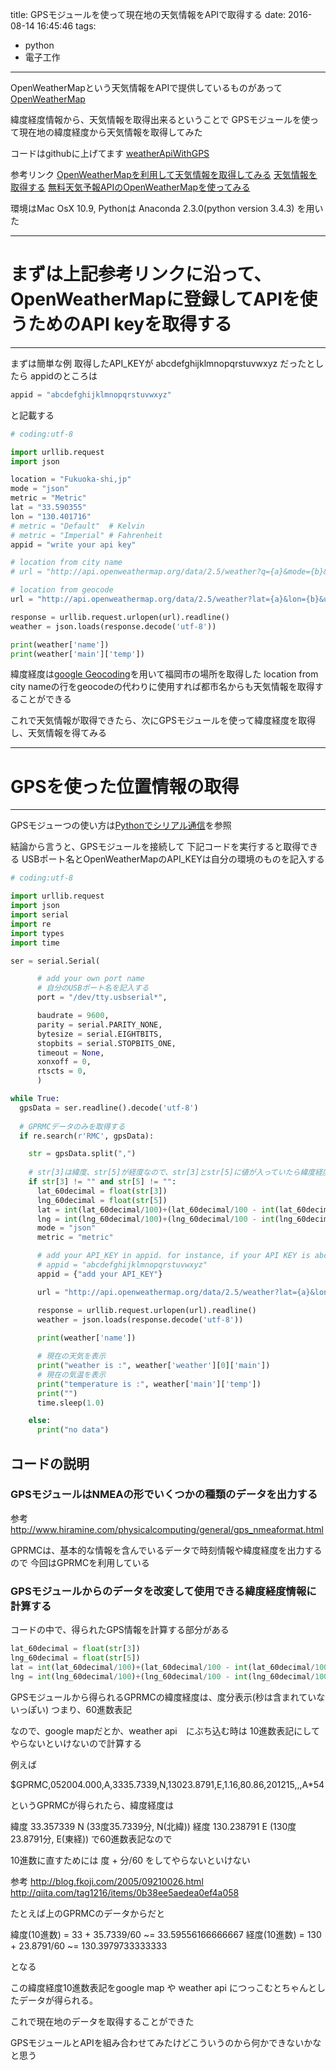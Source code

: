 title: GPSモジュールを使って現在地の天気情報をAPIで取得する
date: 2016-08-14 16:45:46
tags:
- python
- 電子工作
---


OpenWeatherMapという天気情報をAPIで提供しているものがあって
[OpenWeatherMap](http://openweathermap.org/)

緯度経度情報から、天気情報を取得出来るということで
GPSモジュールを使って現在地の緯度経度から天気情報を取得してみた

コードはgithubに上げてます
[weatherApiWithGPS](https://github.com/YoheiKoga/weatherApiWithGPS)

<!-- more -->

参考リンク
[OpenWeatherMapを利用して天気情報を取得してみる](http://ryus.co.jp/blog/openweathermap/)
[天気情報を取得する](http://qiita.com/s0hno/items/b67a24bd3cbeb6e7cdc0)
[無料天気予報APIのOpenWeatherMapを使ってみる](http://qiita.com/nownabe/items/aeac1ce0977be963a740)


環境はMac OsX 10.9, Pythonは Anaconda 2.3.0(python version 3.4.3) を用いた

---
# まずは上記参考リンクに沿って、OpenWeatherMapに登録してAPIを使うためのAPI keyを取得する
---

まずは簡単な例
取得したAPI_KEYが abcdefghijklmnopqrstuvwxyz だったとしたら
appidのところは

```python
appid = "abcdefghijklmnopqrstuvwxyz"
```

と記載する

```python weatherapi.py
# coding:utf-8

import urllib.request
import json

location = "Fukuoka-shi,jp"
mode = "json"
metric = "Metric"
lat = "33.590355"
lon = "130.401716"
# metric = "Default"  # Kelvin
# metric = "Imperial" # Fahrenheit
appid = "write your api key"

# location from city name
# url = "http://api.openweathermap.org/data/2.5/weather?q={a}&mode={b}&units={c}&appid={d}".format(a=location, b=mode, c=metric, d=appid)

# location from geocode
url = "http://api.openweathermap.org/data/2.5/weather?lat={a}&lon={b}&units={c}&appid={d}".format(a=lat, b=lon, c=metric, d=appid)

response = urllib.request.urlopen(url).readline()
weather = json.loads(response.decode('utf-8'))  

print(weather['name'])
print(weather['main']['temp'])
```

緯度経度は[google Geocoding](http://www.geocoding.jp/?q=%E7%A6%8F%E5%B2%A1%E5%B8%82)を用いて福岡市の場所を取得した
location from city nameの行をgeocodeの代わりに使用すれば都市名からも天気情報を取得することができる

これで天気情報が取得できたら、次にGPSモジュールを使って緯度経度を取得し、天気情報を得てみる


---
# GPSを使った位置情報の取得
---

GPSモジューつの使い方は[Pythonでシリアル通信](http://yoheikoga.github.io/2016/08/14/serial-communication-by-python/)を参照


結論から言うと、GPSモジュールを接続して
下記コードを実行すると取得できる
USBポート名とOpenWeatherMapのAPI_KEYは自分の環境のものを記入する

```python gpsWeather.py
# coding:utf-8

import urllib.request
import json
import serial
import re
import types
import time

ser = serial.Serial(

      # add your own port name
      # 自分のUSBポート名を記入する
      port = "/dev/tty.usbserial*",

      baudrate = 9600,
      parity = serial.PARITY_NONE,
      bytesize = serial.EIGHTBITS,
      stopbits = serial.STOPBITS_ONE,
      timeout = None,
      xonxoff = 0,
      rtscts = 0,
      )

while True:
  gpsData = ser.readline().decode('utf-8')
  
  # GPRMCデータのみを取得する
  if re.search(r'RMC', gpsData):

    str = gpsData.split(",")
    
    # str[3]は緯度、str[5]が経度なので、str[3]とstr[5]に値が入っていたら緯度経度情報を利用する
    if str[3] != "" and str[5] != "":
      lat_60decimal = float(str[3])
      lng_60decimal = float(str[5])
      lat = int(lat_60decimal/100)+(lat_60decimal/100 - int(lat_60decimal/100))*100/60
      lng = int(lng_60decimal/100)+(lng_60decimal/100 - int(lng_60decimal/100))*100/60
      mode = "json"
      metric = "metric"

      # add your API_KEY in appid. for instance, if your API KEY is abcdefghijklmnopqrstuvwxyz, write like under way
      # appid = "abcdefghijklmnopqrstuvwxyz"
      appid = {"add your API_KEY"}

      url = "http://api.openweathermap.org/data/2.5/weather?lat={a}&lon={b}&mode={c}&units={d}&appid={e}".format(a=lat, b=lng, c=mode, d=metric, e=appid)

      response = urllib.request.urlopen(url).readline()
      weather = json.loads(response.decode('utf-8'))  
      
      print(weather['name'])

      # 現在の天気を表示
      print("weather is :", weather['weather'][0]['main'])
      # 現在の気温を表示
      print("temperature is :", weather['main']['temp'])
      print("")
      time.sleep(1.0)

    else:
      print("no data")
```

## コードの説明

### GPSモジュールはNMEAの形でいくつかの種類のデータを出力する

参考
http://www.hiramine.com/physicalcomputing/general/gps_nmeaformat.html

GPRMCは、基本的な情報を含んでいるデータで時刻情報や緯度経度を出力するので
今回はGPRMCを利用している


### GPSモジュールからのデータを改変して使用できる緯度経度情報に計算する

コードの中で、得られたGPS情報を計算する部分がある

```python
lat_60decimal = float(str[3])
lng_60decimal = float(str[5])
lat = int(lat_60decimal/100)+(lat_60decimal/100 - int(lat_60decimal/100))*100/60
lng = int(lng_60decimal/100)+(lng_60decimal/100 - int(lng_60decimal/100))*100/60
```

GPSモジュールから得られるGPRMCの緯度経度は、度分表示(秒は含まれていないっぽい)
つまり、60進数表記

なので、google mapだとか、weather api　にぶち込む時は
10進数表記にしてやらないといけないので計算する

例えば

$GPRMC,052004.000,A,3335.7339,N,13023.8791,E,1.16,80.86,201215,,,A*54

というGPRMCが得られたら、緯度経度は

緯度 33.357339 N (33度35.7339分, N(北緯))
経度 130.238791 E (130度23.8791分, E(東経))
で60進数表記なので

10進数に直すためには
度 + 分/60 をしてやらないといけない

参考
http://blog.fkoji.com/2005/09210026.html
http://qiita.com/tag1216/items/0b38ee5aedea0ef4a058

たとえば上のGPRMCのデータからだと

緯度(10進数) = 33 + 35.7339/60 ~= 33.59556166666667
経度(10進数) = 130 + 23.8791/60 ~= 130.3979733333333

となる

この緯度経度10進数表記をgoogle map や weather api につっこむとちゃんとしたデータが得られる。



これで現在地のデータを取得することができた

GPSモジュールとAPIを組み合わせてみたけどこういうのから何かできないかなと思う

